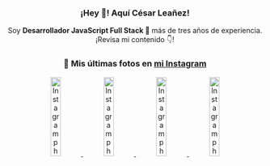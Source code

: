 <div align="center">

<h3>¡Hey 👋! Aquí César Leañez!</h3>

<p>Soy <strong>Desarrollador JavaScript Full Stack 🚀</strong> más de tres años de experiencia.<br />¡Revisa mi contenido 👇!</p>

### 📸 Mis últimas fotos en [mi Instagram](https://instagram.com/cesarsoftware.dev)


<a href='https://instagram.com/p/DFqSLZVvq_X' target='_blank'>
  <img width='20%' src='https://instagram.fcmn2-1.fna.fbcdn.net/v/t51.2885-15/476357202_17905198818097059_4614661586281507924_n.jpg?stp=dst-jpg_e35_tt6&efg=eyJ2ZW5jb2RlX3RhZyI6ImltYWdlX3VybGdlbi41NDB4NTQwLnNkci5mNzU3NjEuZGVmYXVsdF9pbWFnZSJ9&_nc_ht=instagram.fcmn2-1.fna.fbcdn.net&_nc_cat=103&_nc_oc=Q6cZ2AHjU3Wokv0aWLriHu3rrdwdIyirgMMxJb318pefYX1Ev0NiJK3sKvOpYiGd-yrnN3k&_nc_ohc=r7ttTshTCGMQ7kNvgEnrxwO&_nc_gid=dce7234e78e04f0b9ae5ed9fe53a1e98&edm=ACWDqb8BAAAA&ccb=7-5&ig_cache_key=MzU2MDczODQwMzM0OTYwNjM1OQ%3D%3D.3-ccb7-5&oh=00_AYAxKIpUPMPsCelPeg6T78QUH43yVDb30EQ8yymt8K8OiA&oe=67B1AA94&_nc_sid=ee9879' alt='Instagram photo' />
</a>
<a href='https://instagram.com/p/DFdJPrDuzMv' target='_blank'>
  <img width='20%' src='https://instagram.fcmn3-1.fna.fbcdn.net/v/t51.2885-15/475207517_950476567055275_8698114736264060037_n.jpg?stp=dst-jpg_e15_tt6&efg=eyJ2ZW5jb2RlX3RhZyI6ImltYWdlX3VybGdlbi42NDB4MTE1Mi5zZHIuZjcxODc4LmRlZmF1bHRfY292ZXJfZnJhbWUifQ&_nc_ht=instagram.fcmn3-1.fna.fbcdn.net&_nc_cat=107&_nc_oc=Q6cZ2AHjU3Wokv0aWLriHu3rrdwdIyirgMMxJb318pefYX1Ev0NiJK3sKvOpYiGd-yrnN3k&_nc_ohc=ZwITS-eFcD4Q7kNvgFqLpxc&_nc_gid=dce7234e78e04f0b9ae5ed9fe53a1e98&edm=ACWDqb8BAAAA&ccb=7-5&ig_cache_key=MzU1NzAzOTk0MDEzNjgwOTI2Mw%3D%3D.3-ccb7-5&oh=00_AYBtlLrcxCuxVGUgEAMeEhQJudtvXuZfd2QLkmU-hdVrpw&oe=67B1D320&_nc_sid=ee9879' alt='Instagram photo' />
</a>
<a href='https://instagram.com/p/DFLXpz8MKaJ' target='_blank'>
  <img width='20%' src='https://instagram.fcmn2-1.fna.fbcdn.net/v/t51.2885-15/474605525_17903800620097059_7443782442342599046_n.jpg?stp=dst-jpg_e35_tt6&efg=eyJ2ZW5jb2RlX3RhZyI6ImltYWdlX3VybGdlbi4yMTYweDEyMTUuc2RyLmY3NTc2MS5kZWZhdWx0X2ltYWdlIn0&_nc_ht=instagram.fcmn2-1.fna.fbcdn.net&_nc_cat=103&_nc_oc=Q6cZ2AHjU3Wokv0aWLriHu3rrdwdIyirgMMxJb318pefYX1Ev0NiJK3sKvOpYiGd-yrnN3k&_nc_ohc=RODfCO5I85oQ7kNvgHRRalX&_nc_gid=dce7234e78e04f0b9ae5ed9fe53a1e98&edm=ACWDqb8BAAAA&ccb=7-5&ig_cache_key=MzU1MjAzNjc0ODU2MjM3NjQxNA%3D%3D.3-ccb7-5&oh=00_AYDcfsvZVqytLLzoO1XKi4waaczRxOiB3BvF6gs3sQd8tw&oe=67B1B6D2&_nc_sid=ee9879' alt='Instagram photo' />
</a>
<a href='https://instagram.com/p/DFLWrCsON2t' target='_blank'>
  <img width='20%' src='https://instagram.fcmn2-1.fna.fbcdn.net/v/t51.2885-15/474982327_17903800146097059_7884426516276074469_n.jpg?stp=dst-jpg_e15_tt6&efg=eyJ2ZW5jb2RlX3RhZyI6ImltYWdlX3VybGdlbi4xOTIweDEwODAuc2RyLmY3NTc2MS5kZWZhdWx0X2NvdmVyX2ZyYW1lIn0&_nc_ht=instagram.fcmn2-1.fna.fbcdn.net&_nc_cat=103&_nc_oc=Q6cZ2AHjU3Wokv0aWLriHu3rrdwdIyirgMMxJb318pefYX1Ev0NiJK3sKvOpYiGd-yrnN3k&_nc_ohc=zq6Vi5wkRc8Q7kNvgFvwvhg&_nc_gid=dce7234e78e04f0b9ae5ed9fe53a1e98&edm=ACWDqb8BAAAA&ccb=7-5&ig_cache_key=MzU1MjAzMjQ0NTk2MTkxOTkxNw%3D%3D.3-ccb7-5&oh=00_AYCmSsVHbz5PG3_EUeuKfnthpFneYMDFYRwBqbmjmqKbXw&oe=67B1BABA&_nc_sid=ee9879' alt='Instagram photo' />
</a>

</div>
